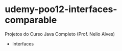 # udemy-poo12-interfaces-comparable

Projetos do Curso Java Completo (Prof. Nelio Alves)

- Interfaces
